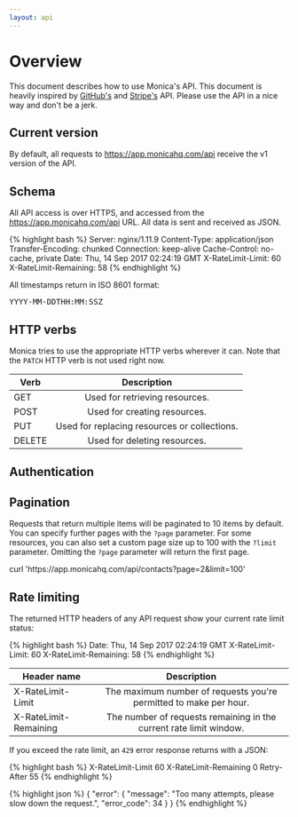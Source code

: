 ```yaml
---
layout: api
---
```


# Overview

This document describes how to use Monica's API. This document is heavily
inspired by [GitHub's](https://developer.github.com/v3) and
[Stripe's](https://stripe.com/docs/api) API. Please use the API in a nice way
and don't be a jerk.

## Current version

By default, all requests to <url>https://app.monicahq.com/api</url> receive the
v1 version of the API.

## Schema

All API access is over HTTPS, and accessed from the
<url>https://app.monicahq.com/api</url> URL. All data is sent and received as
JSON.

{% highlight bash %}
Server: nginx/1.11.9
Content-Type: application/json
Transfer-Encoding: chunked
Connection: keep-alive
Cache-Control: no-cache, private
Date: Thu, 14 Sep 2017 02:24:19 GMT
X-RateLimit-Limit: 60
X-RateLimit-Remaining: 58
{% endhighlight %}

All timestamps return in ISO 8601 format:

<pre>
YYYY-MM-DDTHH:MM:SSZ
</pre>

## HTTP verbs

Monica tries to use the appropriate HTTP verbs wherever it can. Note that the
`PATCH` HTTP verb is not used right now.

| Verb | Description |
| ---- |:-----------:|
| GET | Used for retrieving resources. |
| POST | Used for creating resources. |
| PUT | Used for replacing resources or collections. |
| DELETE | Used for deleting resources. |

## Authentication

## Pagination

Requests that return multiple items will be paginated to 10 items by default.
You can specify further pages with the `?page` parameter. For some resources,
you can also set a custom page size up to 100 with the `?limit` parameter.
Omitting the `?page` parameter will return the first page.

<call>
curl 'https://app.monicahq.com/api/contacts?page=2&limit=100'
</call>

## Rate limiting

The returned HTTP headers of any API request show your current rate limit status:

{% highlight bash %}
Date: Thu, 14 Sep 2017 02:24:19 GMT
X-RateLimit-Limit: 60
X-RateLimit-Remaining: 58
{% endhighlight %}

| Header name | Description |
| ----------- |:-----------:|
| X-RateLimit-Limit | The maximum number of requests you're permitted to make per hour. |
| X-RateLimit-Remaining | The number of requests remaining in the current rate limit window. |

If you exceed the rate limit, an `429` error response returns with a JSON:

{% highlight bash %}
X-RateLimit-Limit   60
X-RateLimit-Remaining   0
Retry-After 55
{% endhighlight %}

{% highlight json %}
{
    "error": {
        "message": "Too many attempts, please slow down the request.",
        "error_code": 34
    }
}
{% endhighlight %}
